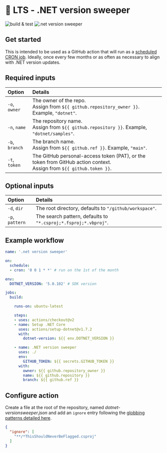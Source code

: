 ﻿# 🎯 LTS - .NET version sweeper

![build & test](https://github.com/IEvangelist/dotnet-versionsweeper/workflows/build%20&%20test/badge.svg)
![.net version sweeper](https://github.com/IEvangelist/dotnet-versionsweeper/workflows/.net%20version%20sweeper/badge.svg)

## Get started

This is intended to be used as a GitHub action that will run as a [scheduled CRON job](https://docs.github.com/en/actions/reference/workflow-syntax-for-github-actions#onschedule). Ideally, once every few months or as often as necessary to align with .NET version updates.

## Required inputs

| Option          | Details                                                                                                      |
|:----------------|:-------------------------------------------------------------------------------------------------------------|
| `-o`, `owner`   | The owner of the repo.<br>Assign from `${{ github.repository_owner }}`. Example, `"dotnet"`.                           |
| `-n`, `name`    | The repository name.<br>Assign from `${{ github.repository }}`. Example, `"dotnet/samples"`.                           |
| `-b`, `branch`  | The branch name.<br>Assign from `${{ github.ref }}`. Example, `"main"`.                                                |
| `-t`, `token`   | The GitHub personal-access token (PAT), or the token from GitHub action context.<br>Assign from `${{ github.token }}`. |

## Optional inputs

| Option          | Details                                                         |
|:----------------|:----------------------------------------------------------------|
| `-d`, `dir`     | The root directory, defaults to `"/github/workspace"`.          |
| `-p`, `pattern` | The search pattern, defaults to `"*.csproj;*.fsproj;*.vbproj"`. |

## Example workflow

```yml
name: '.net version sweeper'

on:
  schedule:
  - cron: '0 0 1 * *' # run on the 1st of the month

env:
  DOTNET_VERSION: '5.0.102' # SDK version

jobs:
  build:

    runs-on: ubuntu-latest

    steps:
    - uses: actions/checkout@v2
    - name: Setup .NET Core
      uses: actions/setup-dotnet@v1.7.2
      with:
        dotnet-version: ${{ env.DOTNET_VERSION }}

    - name: .NET version sweeper
      uses: ./
      env:
        GITHUB_TOKEN: ${{ secrets.GITHUB_TOKEN }}
      with:
        owner: ${{ github.repository_owner }}
        name: ${{ github.repository }}
        branch: ${{ github.ref }}
```

## Configure action

Create a file at the root of the repository, named *dotnet-versionsweeper.json* and add an `ignore` entry following the [globbing patterns detailed here](https://docs.microsoft.com/dotnet/api/microsoft.extensions.filesystemglobbing.matcher#remarks).

```json
{
  "ignore": [
    "**/*ThisShouldNeverBeFlagged.csproj"
  ]
}
```